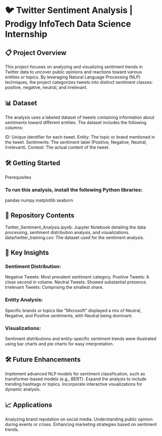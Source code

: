 # 🐦 Twitter Sentiment Analysis | Prodigy InfoTech Data Science Internship
## 📋 Project Overview
This project focuses on analyzing and visualizing sentiment trends in Twitter data to uncover public opinions and reactions toward various entities or topics. By leveraging Natural Language Processing (NLP) techniques, the project categorizes tweets into distinct sentiment classes: positive, negative, neutral, and irrelevant.

## 📊 Dataset
The analysis uses a labeled dataset of tweets containing information about sentiments toward different entities. The dataset includes the following columns:

ID: Unique identifier for each tweet.
Entity: The topic or brand mentioned in the tweet.
Sentiments: The sentiment label (Positive, Negative, Neutral, Irrelevant).
Contest: The actual content of the tweet.
## 🛠️ Getting Started
Prerequisites
### To run this analysis, install the following Python libraries:

pandas
numpy
matplotlib
seaborn

## 📂 Repository Contents
Twitter_Sentiment_Analysis.ipynb: Jupyter Notebook detailing the data processing, sentiment distribution analysis, and visualizations.
data/twitter_training.csv: The dataset used for the sentiment analysis.
## 🔑 Key Insights
### Sentiment Distribution:

Negative Tweets: Most prevalent sentiment category.
Positive Tweets: A close second in volume.
Neutral Tweets: Showed substantial presence.
Irrelevant Tweets: Comprising the smallest share.
### Entity Analysis:

Specific brands or topics like "Microsoft" displayed a mix of Neutral, Negative, and Positive sentiments, with Neutral being dominant.
### Visualizations:

Sentiment distributions and entity-specific sentiment trends were illustrated using bar charts and pie charts for easy interpretation.
## 🛠️ Future Enhancements
Implement advanced NLP models for sentiment classification, such as transformer-based models (e.g., BERT).
Expand the analysis to include trending hashtags or topics.
Incorporate interactive visualizations for dynamic analysis.
## 📈 Applications
Analyzing brand reputation on social media.
Understanding public opinion during events or crises.
Enhancing marketing strategies based on sentiment trends.
